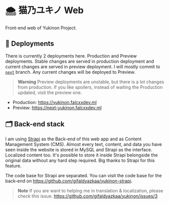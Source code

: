 # 🌨 猫乃ユキノ Web

Front-end web of Yukinon Project.

## :rocket: Deployments

There is currently 2 deployments here. Production and Preview deployments. Stable changes are served in production deployment and current changes are served in preview deployment. I will mostly commit to [`next`](https://github.com/gifaldyazkaa/yukinon/tree/next) branch. Any current changes will be deployed to Preview.

> **Warning**
> Preview deployments are unstable, but there is a lot changes from production. If you like spoilers, instead of waiting the Production updated, visit the preview one.

-   Production: https://yukinon.falcxxdev.ml
-   Preview: https://next-yukinon.falcxxdev.ml

## :card_index_dividers: Back-end stack

I am using [Strapi](https://strapi.io) as the Back-end of this web app and as Content Management System (CMS). Almost every text, content, and data you have seen inside the website is stored in MySQL and Strapi as the interface. Localized content too. It's possible to store it inside Strapi belongside the original data without any hard step required. Big thanks to Strapi for this feature.

The code base for Strapi are separated. You can visit the code base for the back-end on https://github.com/gifaldyazkaa/yukinon-strapi.

> **Note**
> If you are want to helping me in translation & localization, please check this issue. https://github.com/gifaldyazkaa/yukinon/issues/3
